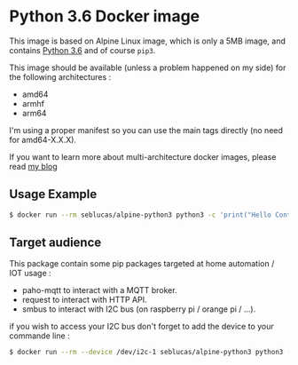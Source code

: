# Python 3.6 Docker image

This image is based on Alpine Linux image, which is only a 5MB image, and contains [Python 3.6](https://www.python.org/) and of course `pip3`.

This image should be available (unless a problem happened on my side) for the following architectures :
 * amd64
 * armhf
 * arm64

I'm using a proper manifest so you can use the main tags directly (no need for amd64-X.X.X).

If you want to learn more about multi-architecture docker images, please read [my blog](https://blog.slucas.fr/series/multi-architecture-docker-image/)

## Usage Example

```bash
$ docker run --rm seblucas/alpine-python3 python3 -c 'print("Hello Container World")'
```

## Target audience

This package contain some pip packages targeted at home automation / IOT usage :

 * paho-mqtt to interact with a MQTT broker.
 * request to interact with HTTP API.
 * smbus to interact with I2C bus (on raspberry pi / orange pi / ...).

if you wish to access your I2C bus don't forget to add the device to your commande line :

```bash
$ docker run --rm --device /dev/i2c-1 seblucas/alpine-python3 python3 -c 'print("Hello Container World")'
```
